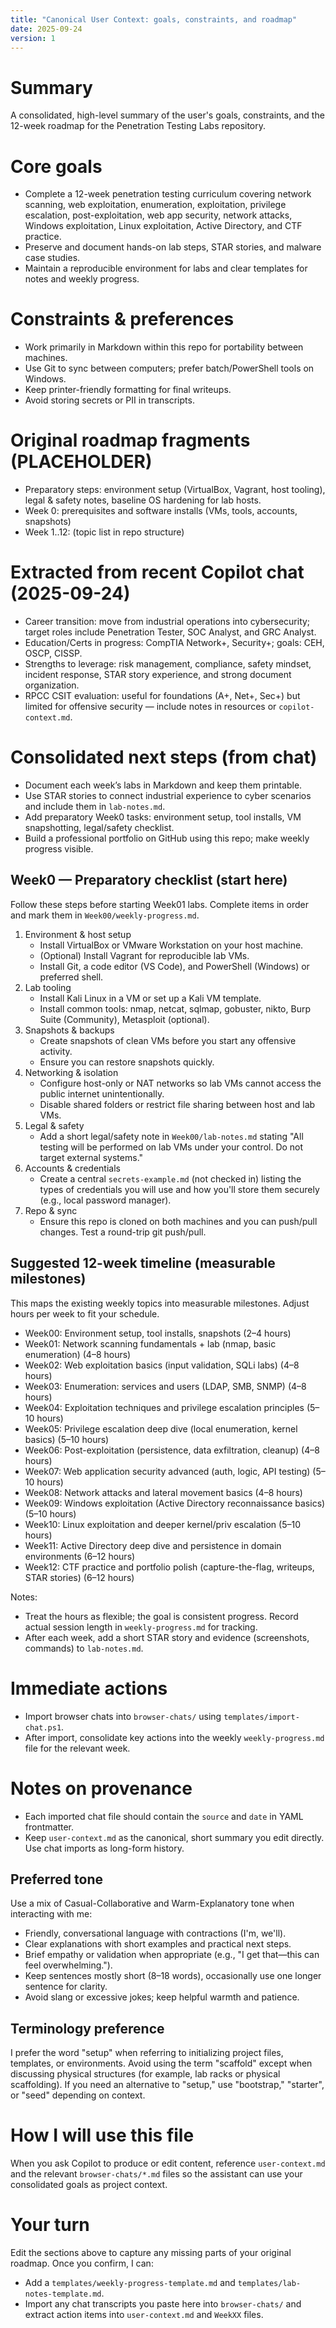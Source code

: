 ```yaml
---
title: "Canonical User Context: goals, constraints, and roadmap"
date: 2025-09-24
version: 1
---
```


# Summary
A consolidated, high-level summary of the user's goals, constraints, and the 12-week roadmap for the Penetration Testing Labs repository.

# Core goals
- Complete a 12-week penetration testing curriculum covering network scanning, web exploitation, enumeration, exploitation, privilege escalation, post-exploitation, web app security, network attacks, Windows exploitation, Linux exploitation, Active Directory, and CTF practice.
- Preserve and document hands-on lab steps, STAR stories, and malware case studies.
- Maintain a reproducible environment for labs and clear templates for notes and weekly progress.

# Constraints & preferences
- Work primarily in Markdown within this repo for portability between machines.
- Use Git to sync between computers; prefer batch/PowerShell tools on Windows.
- Keep printer-friendly formatting for final writeups.
- Avoid storing secrets or PII in transcripts.

# Original roadmap fragments (PLACEHOLDER)
- Preparatory steps: environment setup (VirtualBox, Vagrant, host tooling), legal & safety notes, baseline OS hardening for lab hosts.
- Week 0: prerequisites and software installs (VMs, tools, accounts, snapshots)
- Week 1..12: (topic list in repo structure)

# Extracted from recent Copilot chat (2025-09-24)
- Career transition: move from industrial operations into cybersecurity; target roles include Penetration Tester, SOC Analyst, and GRC Analyst.
- Education/Certs in progress: CompTIA Network+, Security+; goals: CEH, OSCP, CISSP.
- Strengths to leverage: risk management, compliance, safety mindset, incident response, STAR story experience, and strong document organization.
- RPCC CSIT evaluation: useful for foundations (A+, Net+, Sec+) but limited for offensive security — include notes in resources or `copilot-context.md`.

# Consolidated next steps (from chat)
- Document each week’s labs in Markdown and keep them printable.
- Use STAR stories to connect industrial experience to cyber scenarios and include them in `lab-notes.md`.
- Add preparatory Week0 tasks: environment setup, tool installs, VM snapshotting, legal/safety checklist.
- Build a professional portfolio on GitHub using this repo; make weekly progress visible.

## Week0 — Preparatory checklist (start here)
Follow these steps before starting Week01 labs. Complete items in order and mark them in `Week00/weekly-progress.md`.

1. Environment & host setup
	- Install VirtualBox or VMware Workstation on your host machine.
	- (Optional) Install Vagrant for reproducible lab VMs.
	- Install Git, a code editor (VS Code), and PowerShell (Windows) or preferred shell.
2. Lab tooling
	- Install Kali Linux in a VM or set up a Kali VM template.
	- Install common tools: nmap, netcat, sqlmap, gobuster, nikto, Burp Suite (Community), Metasploit (optional).
3. Snapshots & backups
	- Create snapshots of clean VMs before you start any offensive activity.
	- Ensure you can restore snapshots quickly.
4. Networking & isolation
	- Configure host-only or NAT networks so lab VMs cannot access the public internet unintentionally.
	- Disable shared folders or restrict file sharing between host and lab VMs.
5. Legal & safety
	- Add a short legal/safety note in `Week00/lab-notes.md` stating "All testing will be performed on lab VMs under your control. Do not target external systems."
6. Accounts & credentials
	- Create a central `secrets-example.md` (not checked in) listing the types of credentials you will use and how you'll store them securely (e.g., local password manager).
7. Repo & sync
	- Ensure this repo is cloned on both machines and you can push/pull changes. Test a round-trip git push/pull.

## Suggested 12-week timeline (measurable milestones)
This maps the existing weekly topics into measurable milestones. Adjust hours per week to fit your schedule.

- Week00: Environment setup, tool installs, snapshots (2–4 hours)
- Week01: Network scanning fundamentals + lab (nmap, basic enumeration) (4–8 hours)
- Week02: Web exploitation basics (input validation, SQLi labs) (4–8 hours)
- Week03: Enumeration: services and users (LDAP, SMB, SNMP) (4–8 hours)
- Week04: Exploitation techniques and privilege escalation principles (5–10 hours)
- Week05: Privilege escalation deep dive (local enumeration, kernel basics) (5–10 hours)
- Week06: Post-exploitation (persistence, data exfiltration, cleanup) (4–8 hours)
- Week07: Web application security advanced (auth, logic, API testing) (5–10 hours)
- Week08: Network attacks and lateral movement basics (4–8 hours)
- Week09: Windows exploitation (Active Directory reconnaissance basics) (5–10 hours)
- Week10: Linux exploitation and deeper kernel/priv escalation (5–10 hours)
- Week11: Active Directory deep dive and persistence in domain environments (6–12 hours)
- Week12: CTF practice and portfolio polish (capture-the-flag, writeups, STAR stories) (6–12 hours)

Notes:
- Treat the hours as flexible; the goal is consistent progress. Record actual session length in `weekly-progress.md` for tracking.
- After each week, add a short STAR story and evidence (screenshots, commands) to `lab-notes.md`.

# Immediate actions
- Import browser chats into `browser-chats/` using `templates/import-chat.ps1`.
- After import, consolidate key actions into the weekly `weekly-progress.md` file for the relevant week.

# Notes on provenance
- Each imported chat file should contain the `source` and `date` in YAML frontmatter.
- Keep `user-context.md` as the canonical, short summary you edit directly. Use chat imports as long-form history.

## Preferred tone
Use a mix of Casual-Collaborative and Warm-Explanatory tone when interacting with me:

- Friendly, conversational language with contractions (I'm, we'll).
- Clear explanations with short examples and practical next steps.
- Brief empathy or validation when appropriate (e.g., "I get that—this can feel overwhelming.").
- Keep sentences mostly short (8–18 words), occasionally use one longer sentence for clarity.
- Avoid slang or excessive jokes; keep helpful warmth and patience.


## Terminology preference
I prefer the word "setup" when referring to initializing project files, templates, or environments. Avoid using the term "scaffold" except when discussing physical structures (for example, lab racks or physical scaffolding). If you need an alternative to "setup," use "bootstrap," "starter", or "seed" depending on context.

# How I will use this file
When you ask Copilot to produce or edit content, reference `user-context.md` and the relevant `browser-chats/*.md` files so the assistant can use your consolidated goals as project context.

# Your turn
Edit the sections above to capture any missing parts of your original roadmap. Once you confirm, I can:
- Add a `templates/weekly-progress-template.md` and `templates/lab-notes-template.md`.
- Import any chat transcripts you paste here into `browser-chats/` and extract action items into `user-context.md` and `WeekXX` files.
